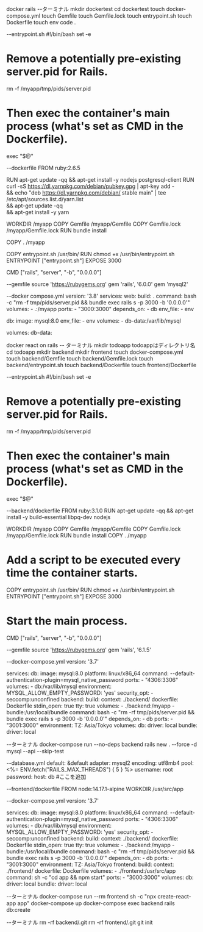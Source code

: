 docker rails
--ターミナル
mkdir dockertest
cd dockertest
touch docker-compose.yml
touch Gemfile
touch Gemfile.lock
touch entrypoint.sh
touch Dockerfile
touch env
code .

--entrypoint.sh
#!/bin/bash
set -e

# Remove a potentially pre-existing server.pid for Rails.
rm -f /myapp/tmp/pids/server.pid

# Then exec the container's main process (what's set as CMD in the Dockerfile).
exec "$@"

--dockerfile
FROM ruby:2.6.5

RUN apt-get update -qq && apt-get install -y nodejs postgresql-client
RUN curl -sS https://dl.yarnpkg.com/debian/pubkey.gpg | apt-key add - \
  && echo "deb https://dl.yarnpkg.com/debian/ stable main" | tee /etc/apt/sources.list.d/yarn.list \
  && apt-get update -qq \
  && apt-get install -y yarn

WORKDIR /myapp
COPY Gemfile /myapp/Gemfile
COPY Gemfile.lock /myapp/Gemfile.lock
RUN bundle install

COPY . /myapp

COPY entrypoint.sh /usr/bin/
RUN chmod +x /usr/bin/entrypoint.sh
ENTRYPOINT ["entrypoint.sh"]
EXPOSE 3000

CMD ["rails", "server", "-b", "0.0.0.0"]

--gemfile
source 'https://rubygems.org'
gem 'rails', '6.0.0'
gem 'mysql2'

--docker compose.yml
version: '3.8'
services:
  web:
    build: .
    command: bash -c "rm -f tmp/pids/server.pid && bundle exec rails s -p 3000 -b '0.0.0.0'"
    volumes:
      - .:/myapp
    ports:
      - "3000:3000"
    depends_on:
      - db
    env_file:
      - env

  db:
    image: mysql:8.0
    env_file:
      - env
    volumes:
      - db-data:/var/lib/mysql

volumes:
  db-data:












docker react on rails
-- ターミナル
mkdir todoapp todoappはディレクトリ名
cd todoapp
mkdir backend
mkdir frontend
touch docker-compose.yml
touch backend/Gemfile
touch backend/Gemfile.lock
touch backend/entrypoint.sh
touch backend/Dockerfile
touch frontend/Dockerfile

--entrypoint.sh
#!/bin/bash
set -e

# Remove a potentially pre-existing server.pid for Rails.
rm -f /myapp/tmp/pids/server.pid

# Then exec the container's main process (what's set as CMD in the Dockerfile).
exec "$@"

--backend/dockerfile
FROM ruby:3.1.0
RUN apt-get update -qq && apt-get install -y build-essential libpq-dev nodejs

WORKDIR /myapp
COPY Gemfile /myapp/Gemfile
COPY Gemfile.lock /myapp/Gemfile.lock
RUN bundle install
COPY . /myapp

# Add a script to be executed every time the container starts.
COPY entrypoint.sh /usr/bin/
RUN chmod +x /usr/bin/entrypoint.sh
ENTRYPOINT ["entrypoint.sh"]
EXPOSE 3000

# Start the main process.
CMD ["rails", "server", "-b", "0.0.0.0"]

--gemfile
source 'https://rubygems.org'
gem 'rails', '6.1.5'

--docker-compose.yml
version: '3.7'

services:
  db:
    image: mysql:8.0
    platform: linux/x86_64
    command: --default-authentication-plugin=mysql_native_password
    ports:
      - "4306:3306"
    volumes:
      - db:/var/lib/mysql
    environment:
      MYSQL_ALLOW_EMPTY_PASSWORD: 'yes'
    security_opt:
      - seccomp:unconfined
  backend:
    build:
      context: ./backend/
      dockerfile: Dockerfile
    stdin_open: true
    tty: true
    volumes:
      - ./backend:/myapp
      - bundle:/usr/local/bundle
    command: bash -c "rm -rf tmp/pids/server.pid && bundle exec rails s -p 3000 -b '0.0.0.0'"
    depends_on:
      - db
    ports:
      - "3001:3000"
    environment:
      TZ: Asia/Tokyo
volumes:
  db:
    driver: local
  bundle:
    driver: local

--ターミナル
docker-compose run --no-deps backend rails new . --force -d mysql --api --skip-test

--database.yml
default: &default
  adapter: mysql2
  encoding: utf8mb4
  pool: <%= ENV.fetch("RAILS_MAX_THREADS") { 5 } %>
  username: root
  password:
  host: db #ここを追加

--frontend/dockerfile
FROM node:14.17.1-alpine
WORKDIR /usr/src/app

--docker-compose.yml
version: '3.7'

services:
  db:
    image: mysql:8.0
    platform: linux/x86_64
    command: --default-authentication-plugin=mysql_native_password
    ports:
      - "4306:3306"
    volumes:
      - db:/var/lib/mysql
    environment:
      MYSQL_ALLOW_EMPTY_PASSWORD: 'yes'
    security_opt:
      - seccomp:unconfined
  backend:
    build:
      context: ./backend/
      dockerfile: Dockerfile
    stdin_open: true
    tty: true
    volumes:
      - ./backend:/myapp
      - bundle:/usr/local/bundle
    command: bash -c "rm -rf tmp/pids/server.pid && bundle exec rails s -p 3000 -b '0.0.0.0'"
    depends_on:
      - db
    ports:
      - "3001:3000"
    environment:
      TZ: Asia/Tokyo
  frontend:
    build:
      context: ./frontend/
      dockerfile: Dockerfile
    volumes:
      - ./frontend:/usr/src/app
    command: sh -c "cd app && npm start"
    ports:
      - "3000:3000"
volumes:
  db:
    driver: local
  bundle:
    driver: local

--ターミナル
docker-compose run --rm frontend sh -c "npx create-react-app app"
docker-compose up
docker-compose exec backend rails db:create

--ターミナル
rm -rf backend/.git
rm -rf frontend/.git
git init